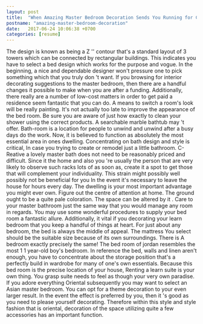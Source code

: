 ```yaml
---
layout: post
title:  "When Amazing Master Bedroom Decoration Sends You Running for Cover"
postname: "amazing-master-bedroom-decoration"
date:   2017-06-24 10:06:38 +0700
categories: [resume]
---
```

The design is known as being a Z '' contour that's a standard layout of 3 towers which can be connected by rectangular buildings. This indicates you have to select a bed design which works for the purpose and vogue. In the beginning, a nice and dependable designer won't pressure one to pick something which that you truly don 't want. If you browsing for interior decorating suggestions to the master bedroom, then there are a handful changes it possible to make when you are after a funding. Additionally, there really are a number of low-cost matters in order to get paid a residence seem fantastic that you can do. A means to switch a room's look will be really painting. It's not actually too late to improve the appearance of the bed room. Be sure you are aware of just how exactly to clean your shower using the correct products. A searchable marble bathtub may 't offer. Bath-room is a location for people to unwind and unwind after a busy days do the work. Now, it is believed to function as absolutely the most essential area in ones dwelling. Concentrating on bath design and style is critical, In case you trying to create or remodel just a little bathroom. C-Reative a lovely master bath does not need to be reasonably priced and difficult. Since it the home and also you 're usually the person that are very likely to observe such racks lots of as soon as, create it a spot to get those that will complement your individuality. This strain might possibly well possibly not be beneficial for you In the event it's necessary to leave the house for hours every day. The dwelling is your most important advantage you might ever own. Figure out the centre of attention at home. The ground ought to be a quite pale coloration. The space can be altered by it . Care to your master bathroom just the same way that you would manage any room in regards. You may use some wonderful procedures to supply your bed room a fantastic allure. Additionally, it vital if you decorating your learn bedroom that you keep a handful of things at heart. For just about any bedroom, the bed is always the middle of appeal. The mattress You select should be the suitable size because of its own surroundings. There is A bedroom exactly precisely the same! The bed room of jordan resembles the most 1 1 year-old boy's bedroom. In reference the bed, walls and linen aren't enough, you have to concentrate about the storage position that's a perfectly build in wardrobe for many of one's own essentials. Because this bed room is the precise location of your house, Renting a learn suite is your own thing. You grasp suite needs to feel as though your very own paradise. If you adore everything Oriental subsequently you may want to select an Asian master bedroom. You can opt for a theme decoration to your even larger result. In the event the effect is preferred by you, then it 's good as you need to please yourself decorating. Therefore within this style and style fashion that is oriental, decoration of the space utilizing quite a few accessories has an important function.
